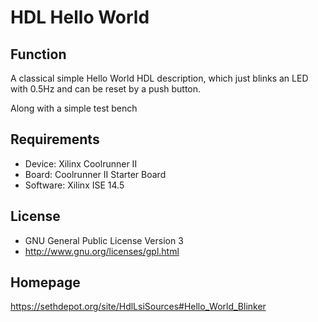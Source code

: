 HDL Hello World
===============

Function
--------
A classical simple Hello World HDL description, which
just blinks an LED with 0.5Hz and can be reset by a
push button.

Along with a simple test bench

Requirements
------------
- Device: Xilinx Coolrunner II
- Board: Coolrunner II Starter Board
- Software: Xilinx ISE 14.5

License
-------
- GNU General Public License Version 3
- http://www.gnu.org/licenses/gpl.html

Homepage
--------
https://sethdepot.org/site/HdlLsiSources#Hello_World_Blinker
